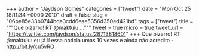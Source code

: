 
+++
author = "Jaydson Gomes"
categories = ["tweet"]
date = "Mon Oct 25 18:11:34 +0000 2010"
draft = false
slug = "06be85e33b0744bde3cdd6eae5356d350ed421bd"
tags = ["tweet"]
title = """Que bizarro! RT @maktuiu:..."""
tweet = true
micro = true
tweet_url = "https://twitter.com/jaydson/status/28713818601"
+++
Que bizarro! RT @maktuiu: eu já lí essa noticia umas 10 vezes e ainda não acredito - http://bit.ly/cu5vRO
